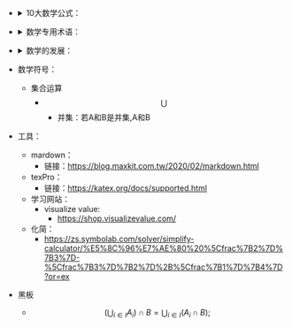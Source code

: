 <!-- 10大数学公式： -->

- <details><summary>10大数学公式：</summary>
  
  - 圆的周长公式：
  - 傅立叶变换：
  - 德布罗意方程组：
  - 薛定谔方程：
  - 质能方程：
  - 勾股定理/毕达哥拉斯定理：
  - 牛顿第二定律：
  - 欧拉公式：
  - 麦克斯韦方程组：
</details>

<!-- 数学专用术语： -->

- <details><summary>数学专用术语：</summary>

  - 边
  - 差
  - 长
  - 乘
  - 除
  - 底
  - 点
  - 度
  - 分
  - 高
  - 勾
  - 股
  - 行
  - 和
  - 弧
  - 环(Ring)：

  - 集
  - 加
  - 减
  - 积
  - 角
  - 解
  - 宽
  - 棱
  - 列
  - 面
  - 秒
  - 幂
  - 模:

  - 球
  - 式
  - 势
  - 商
  - 体
  - 项
  - 象
  - 线
  - 弦
  - 腰
  - 圆
  - 十位
  - 个位
  - 几何
  - 子集
  - 大圆
  - 小圆
  - 元素
  - 下标
  - 下凸
  - 下凹
  - 百位
  - 千位
  - 万位
  - 分子
  - 分母
  - 中点
  - 约分
  - 加数
  - 减数
  - 数位
  - 通分
  - 除数
  - 商数
  - 奇数
  - 偶数
  - 质数
  - 合数
  - 乘数
  - 算式
  - 进率
  - 因式
  - 因数
  - 单价
  - 数量
  - 约数
  - 正数
  - 负数
  - 整数
  - 分数
  - 倒数
  - 乘方
  - 开方
  - 底数
  - 指数
  - 平方
  - 立方
  - 数轴
  - 原点
  - 同号
  - 异号
  - 余数
  - 除式
  - 商式
  - 余式
  - 整式
  - 系数
  - 次数
  - 速度
  - 距离
  - 时间
  - 方程
  - 等式
  - 左边
  - 右边
  - 变号
  - 相等
  - 解集
  - 分式
  - 实数
  - 根式
  - 对数
  - 真数
  - 底数
  - 首数
  - 尾数
  - 坐标
  - 横轴
  - 纵轴
  - 函数
  - 常显
  - 变量
  - 截距
  - 正弦
  - 余弦
  - 正切
  - 余切
  - 正割
  - 余割
  - 坡度
  - 坡比
  - 频数
  - 频率
  - 集合
  - 数集
  - 点集
  - 空集
  - 原象
  - 交集
  - 并集
  - 差集
  - 映射
  - 对角
  - 数列
  - 等式
  - 基数
  - 正角
  - 负角
  - 零角
  - 弧度
  - 密位
  - 函数
  - 端点
  - 全集
  - 补集
  - 值域
  - 周期
  - 相位
  - 初相
  - 首项
  - 通项
  - 公比
  - 公差
  - 复数
  - 虚数
  - 实数
  - 实部
  - 虚部
  - 实轴
  - 虚轴
  - 向量
  - 辐角
  - 排列
  - 组合
  - 通项
  - 概率
  - 直线
  - 公理
  - 定义
  - 概念
  - 射线
  - 线段
  - 顶点
  - 始边
  - 终边
  - 圆角
  - 平角
  - 锐角
  - 纯角
  - 直角
  - 余角
  - 补角
  - 垂线
  - 垂足
  - 斜线
  - 斜足
  - 命题
  - 定理
  - 条件
  - 题设
  - 结论
  - 证明
  - 内角
  - 外角
  - 推论
  - 斜边
  - 曲线
  - 弧线
  - 周长
  - 对边
  - 距离
  - 矩形
  - 菱形
  - 邻边
  - 梯形
  - 面积
  - 比例
  - 合比
  - 等比
  - 分比
  - 垂心
  - 重心
  - 内心
  - 外心
  - 旁心
  - 射影
  - 圆心
  - 半径
  - 直径
  - 定点
  - 定长
  - 圆弧
  - 优弧
  - 劣弧
  - 等圆
  - 等弧
  - 弓形
  - 相离
  - 相切
  - 切点
  - 切线
  - 相交
  - 割线
  - 外离
  - 外切
  - 内切
  - 内径
  - 外径
  - 中心
  - 弧长
  - 扇形
  - 轨迹
  - 误差
  - 视图
  - 交点
  - 椭圆
  - 焦点
  - 焦距
  - 长袖
  - 短轴
  - 准线
  - 法线
  - 移轴
  - 转轴
  - 斜率
  - 夹角
  - 曲线
  - 参数
  - 摆线
  - 基圆
  - 极轴
  - 极角
  - 平面
  - 棱柱
  - 底面
  - 侧面
  - 侧棱
  - 楔体
  - 球缺
  - 棱锥
  - 斜高
  - 棱台
  - 圆柱
  - 圆锥
  - 圆台
  - 母线
  - 球面
  - 球体
  - 体积
  - 环体
  - 环面
  - 球冠
  - 极限
  - 导数
  - 微分
  - 微商
  - 驻点
  - 拐点
  - 积分
  - 切面
  - 面角
  - 极值
  - 被减数
  - 被乘数
  - 被除数
  - 假分数
  - 代分数
  - 质因数
  - 小数点
  - 多位数
  - 百分数
  - 单名数
  - 复名数
  - 统计表
  - 统计图
  - 比例尺
  - 循环节
  - 近似数
  - 准确数
  - 圆周率
  - 百分位
  - 十分位
  - 千分位
  - 万分位
  - 自然数
  - 正整数
  - 负整数
  - 相反数
  - 绝对值
  - 正分数
  - 负分数
  - 有理数：

  - 正方向
  - 负方向
  - 正因数
  - 负因数
  - 正约数
  - 运算律
  - 交换律
  - 结合律
  - 分配律
  - 最大数
  - 最小数
  - 逆运算
  - 奇次幂
  - 偶次幂
  - 平方表
  - 立方表
  - 平方数
  - 立方数
  - 被除式
  - 代数式
  - 平方和
  - 平方差
  - 立方和
  - 立方差
  - 单项式
  - 多项式
  - 二项式
  - 三项式
  - 常数项
  - 一次项
  - 二次项
  - 同类项
  - 填空题
  - 选择题
  - 判断题
  - 证明题
  - 未知数
  - 大于号
  - 小于号
  - 等于号
  - 恒等号
  - 不等号
  - 公分母
  - 不等式
  - 方程组
  - 代入法
  - 加减法
  - 公因式
  - 有理式
  - 繁分式
  - 换元法
  - 平方根
  - 立方式
  - 根指数
  - 小数点
  - 无理数
  - 公式法
  - 判别式
  - 零指数
  - 对数式
  - 幂指数
  - 对数表
  - 横坐标
  - 纵坐标
  - 自变量
  - 因变量
  - 函数值
  - 解析法
  - 解析式
  - 列表法
  - 图象法
  - 指点法
  - 截距式
  - 正弦表
  - 余弦表
  - 正切表
  - 余切表
  - 平均数
  - 有限集
  - 描述法
  - 列举法
  - 图示法
  - 真子集
  - 欧拉图
  - 非空集
  - 逆映射
  - 自反性
  - 对称性
  - 传递性
  - 可数集
  - 可数势
  - 维恩图
  - 反函数
  - 幂函数
  - 角度制
  - 弧度制
  - 密位制
  - 定义城
  - 函数值
  - 开区间
  - 闭区间
  - 增函数
  - 减函数
  - 单调性
  - 奇函数
  - 偶函数
  - 奇偶性
  - 五点法
  - 公因子
  - 对逆性
  - 比较法
  - 综合法
  - 分析法
  - 最大值
  - 最小值
  - 递推式
  - 归纳法
  - 复平面
  - 纯虚数
  - 零向量
  - 长方体
  - 正方体
  - 正方形
  - 相交线
  - 延长线
  - 中垂线
  - 对预角
  - 同位角
  - 内错角
  - 无限极
  - 长方形
  - 平行线
  - 真命题
  - 假命题
  - 三角形
  - 内角和
  - 辅助线
  - 直角边
  - 全等形
  - 对应边
  - 对应角
  - 原命题
  - 逆命解
  - 原定理
  - 逆定理
  - 对称点
  - 对称轴
  - 多边形
  - 对角线
  - 四边形
  - 五边形
  - 三角形
  - 否命题
  - 中位线
  - 相似形
  - 比例尺
  - 内分点
  - 外分点
  - 平面图
  - 同心圆
  - 内切圆
  - 外接圆
  - 弦心距
  - 圆心角
  - 圆周角
  - 弓形角
  - 内对角
  - 连心线
  - 公切线
  - 公共弦
  - 中心角
  - 圆周长
  - 圆面积
  - 反证法
  - 主视图
  - 俯视图
  - 二视图
  - 三视图
  - 虚实线
  - 左视图
  - 离心率
  - 双曲线
  - 渐近线
  - 抛物线
  - 倾斜角
  - 点斜式
  - 斜截式
  - 两点式
  - 一般式
  - 参变数
  - 渐开线
  - 旋轮线
  - 极坐标
  - 公垂线
  - 斜线段
  - 半平面
  - 二面角
  - 斜棱柱
  - 直棱柱
  - 正梭柱
  - 直观图
  - 正棱锥
  - 上底面
  - 下底面
  - 多面体
  - 旋转体
  - 旋转面
  - 旋转轴
  - 拟柱体
  - 圆柱面
  - 圆锥面
  - 多面角
  - 变化率
  - 左极限
  - 右极限
  - 隐函数
  - 显函数
  - 导函数
  - 左导教
  - 右导数
  - 极大值
  - 极小值
  - 极大点
  - 极小点
  - 极值点
  - 原函数
  - 积分号
  - 被积式
  - 定积分
  - 无穷小
  - 无穷大
  - 连分数
  - 近似数
  - 弦切角
  - 混合运算
  - 乘法口诀
  - 循环小数
  - 无限小数
  - 有限小数
  - 简易方程
  - 四舍五人
  - 单位长度
  - 加法法则
  - 减法法则
  - 乘法法则
  - 除法法则
  - 数量关系
  - 升幂排列
  - 降幂排列
  - 分解因式
  - 完全平方
  - 完全立方
  - 同解方程
  - 连续整数
  - 连续奇数
  - 连续偶数
  - 同题原理
  - 最简方程
  - 最简分式
  - 字母系数
  - 公式变形
  - 公式方程
  - 整式方程
  - 二次方根
  - 三次方根
  - 被开方数
  - 平方根表
  - 立方根表
  - 二次根式
  - 几次方根
  - 求根公式
  - 韦达定理
  - 高次方程
  - 分式方程
  - 有理方程
  - 无理方程
  - 微分方程 
  - 分数指数
  - 同次根式
  - 异次根式
  - 最简根式
  - 同类根式
  - 换底公式
  - 反对数表
  - 坐标平面
  - 坐标原点
  - 比例系数
  - 一次函数
  - 二次函数
  - 三角函数
  - 正弦定理
  - 余弦定理
  - 样本方差
  - 集合相交
  - 等价集合
  - 可数集合
  - 对应法则
  - 指数函数
  - 对数函数
  - 自然对数
  - 指数方程
  - 对数方程
  - 单值对应
  - 单调区间
  - 单调函数
  - 诱导公式
  - 周期函数
  - 周期交换
  - 振幅变换
  - 相位变换
  - 正弦曲线
  - 余弦曲线
  - 正切曲线
  - 余切曲线
  - 倍角公式
  - 半角公式
  - 积化和差
  - 和差化积
  - 三角方程
  - 线性方程
  - 主对角线
  - 副对角钱
  - 零多项式
  - 余数定理
  - 因式定理
  - 通项公式
  - 有穷数列
  - 无穷数列
  - 等比数列
  - 总和符号
  - 特殊数列
  - 不定方程
  - 系数矩阵
  - 增广炬阵
  - 初等变换
  - 虚数单位
  - 共轭复数
  - 共轭虚数
  - 辐角主值
  - 三角形式
  - 代数形式
  - 加法原理
  - 乘法原理
  - 几何图形
  - 平面图形
  - 等量代换
  - 度量单位
  - 角平分线
  - 互为余角
  - 互为补角
  - 同旁内角
  - 平行公理
  - 性质定理
  - 判定定理
  - 斜三角形
  - 对应顶点
  - 尺规作图
  - 基本作图
  - 互逆命题
  - 互逆定理
  - 凸多边形
  - 平行线段
  - 逆否命题
  - 对称中心
  - 等腰梯形
  - 等分线段
  - 比例线段
  - 勾股定理
  - 黑金分割
  - 比例外项
  - 比例内项
  - 比例中项
  - 比例定理
  - 相似系数
  - 位似图形
  - 位似中心
  - 内公切线
  - 外公切线
  - 正多边形
  - 扇形面积
  - 互否命题
  - 互逆命题
  - 等价命题
  - 尺寸注法
  - 标准方程
  - 平移公式
  - 旋转公式
  - 有向线段
  - 定比分点
  - 有向直线
  - 经验公式
  - 有心曲线
  - 无心曲线
  - 参数方程
  - 普通方程
  - 极坐标系
  - 等速螺线
  - 异面直线
  - 直二面角
  - 凸多面体
  - 祖恒原理
  - 体积单位
  - 球面距离
  - 凸多面角
  - 直三角面
  - 正多面体
  - 欧拉定理
  - 连续函数
  - 复合函数
  - 中间变量
  - 瞬间速度
  - 瞬时功率
  - 二阶导数
  - 近似计算
  - 辅助函数
  - 不定积分
  - 被积函数
  - 积分变量
  - 积分常数
  - 凑微分法
  - 相对误差
  - 绝对误差
  - 带余除法
  - 微分方程
  - 初等变换
  - 立体几何
  - 平面几何
  - 解析几何
  - 初等函数
  - 等差数列
  - 常用对数
  - 四舍五入法
  - 纯循环小数
  - 一次二项式
  - 二次三项式
  - 最大公约数
  - 最小公倍数
  - 代入消元法
  - 加减消元法
  - 平方差公式
  - 立方差公式
  - 立方和公式
  - 提公因式法
  - 分组分解法
  - 十字相乘法
  - 最简公分母
  - 算数平方根
  - 完全平方数
  - 几次算数根
  - 因式分解法
  - 双二次方程
  - 负整数指数
  - 科学记数法
  - 有序实数对
  - 两点间距离
  - 解析表达式
  - 正比例函数
  - 反比例函数
  - 三角函数表
  - 样本标准差
  - 样本分布表
  - 总体平均数
  - 样本平均数
  - 集合不相交
  - 基本恒等式
  - 最小正周期
  - 两角和公式
  - 两角差公式
  - 反三角函数
  - 反正弦函数
  - 反余弦函数
  - 反正切函数
  - 反余切函数
  - 第一象限角
  - 第二象限角
  - 第三象限角
  - 第四象限角
  - 线性方程组
  - 二阶行列式
  - 三阶行列式
  - 四阶行列式
  - 对角钱法则
  - 系数行列式
  - 代数余子式
  - 降阶展开法
  - 绝对不等式
  - 条件不等式
  - 矛盾不等式
  - 克莱姆法则
  - 算术平均数
  - 几何平均数
  - 一元多项武
  - 乘法单调性
  - 加法单调性
  - 最小正周期
  - 零次多项式
  - 待定系数法
  - 辗转相除法
  - 二项式定法
  - 二项展开式
  - 二项式系数
  - 数学归纳法
  - 同解不等式
  - 垂直平分线
  - 互为邻补角
  - 等腰三角形
  - 等边三角形
  - 锐角三角形
  - 钝角三角形
  - 直角三角形
  - 全等三角形
  - 边角边公理
  - 角边角公理
  - 边边边定理
  - 轴对称图形
  - 第四比例项
  - 外角平分线
  - 相似多边形
  - 内接四边形
  - 相似三角形
  - 内接三角形
  - 内接多边形
  - 内接五边形
  - 外切三角形
  - 外切多边形
  - 共轭双曲线
  - 斜二测画法
  - 三垂线定理
  - 平行六面体
  - 直接积分法
  - 换元积分法
  - 第二积分法
  - 分部积分法
  - 混循环小数
  - 第一积分法
  - 同类二次根
  - 偏微分方程
  - 一元一次方程
  - 一元二次方程
  - 完全平方公式
  - 最简二次根式
  - 直接开平方法
  - 半开半闭区间
  - 万能置换公式
  - 绝对值不等式
  - 实系数多项式
  - 复系数多项式
  - 整系数多项式
  - 不等边三角形
  - 中心对称图形
  - 基本初等函数
  - 基本积分公式
  - 分部积分公式
  - 二元一次方程
  - 三元一次方程
  - 一元一次不等式
  - 一元二次不等式
  - 二元一次方程组
  - 三元一次方程组
  - 二元二次方程组
  - 平面直角坐标系
  - 等腰直角三角形
  - 二元一次不等式
  - 二元线性方程组
  - 三元线性方程组
  - 四元线性方程组
  - 多项式恒等定律
  - 一元一次不等式组
  - 三元一次不定方程
  - 三元齐次线性方程组
</details>

<!-- 数学的发展： -->

- <details><summary>数学的发展：</summary>
  - 参考：https://zhuanlan.zhihu.com/p/21583674
  - 概念：
    - 从简单的开始，然后不断放宽限制，推广到更一般化。
  - 1.算数：
    - 特点：
      - 关注具体数字
      - 四则运算
      - 自然数、整数、有理数和实数、复数
      - 进制：
        - 二进制、十六进制、六十进制
  - 2.初等代数
  - 3.抽象代数
  - 4.线性代数
</details>

<!-- 数学符号： -->

- 数学符号：
  - 集合运算
    - $$  \bigcup $$
      - 并集：若A和B是并集,A和B

- 工具：
  - mardown：
    - 链接：https://blog.maxkit.com.tw/2020/02/markdown.html
  - texPro：
    - 链接：https://katex.org/docs/supported.html
  - 学习网站：
    - visualize value:  
      - https://shop.visualizevalue.com/
  - 化简：
    - https://zs.symbolab.com/solver/simplify-calculator/%E5%8C%96%E7%AE%80%20%5Cfrac%7B2%7D%7B3%7D-%5Cfrac%7B3%7D%7B2%7D%2B%5Cfrac%7B1%7D%7B4%7D?or=ex

- 黑板
  - $$ \left( \bigcup_{i \in I} A_i \right) \cap B = \bigcup_{i \in I} \left( A_i \cap B \right); $$